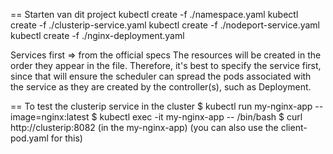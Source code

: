 == Starten van dit project
kubectl create -f ./namespace.yaml
kubectl create -f ./clusterip-service.yaml
kubectl create -f ./nodeport-service.yaml
kubectl create -f ./nginx-deployment.yaml

Services first => from the official specs
The resources will be created in the order they appear in the file. Therefore, it's best to specify the service first, since that will ensure the scheduler can spread the pods associated with the service as they are created by the controller(s), such as Deployment.


== To test the clusterip service in the cluster
$ kubectl run my-nginx-app --image=nginx:latest 
$ kubectl exec -it my-nginx-app -- /bin/bash
$ curl http://clusterip:8082  (in the my-nginx-app)
(you can also use the client-pod.yaml for this)
